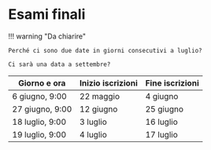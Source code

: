 # Esami finali

!!! warning "Da chiarire"

    Perché ci sono due date in giorni consecutivi a luglio?

    Ci sarà una data a settembre?

| Giorno e ora | Inizio iscrizioni | Fine iscrizioni |
|--|--|--|
| 6 giugno,	9:00 | 22 maggio | 4 giugno |
| 27 giugno,	9:00 | 12 giugno | 25 giugno |
| 18 luglio, 	9:00 | 3 luglio | 16 luglio |
| 19 luglio, 	9:00 | 4 luglio | 17 luglio |

<!--
vim: spell:spelllang=it
-->
